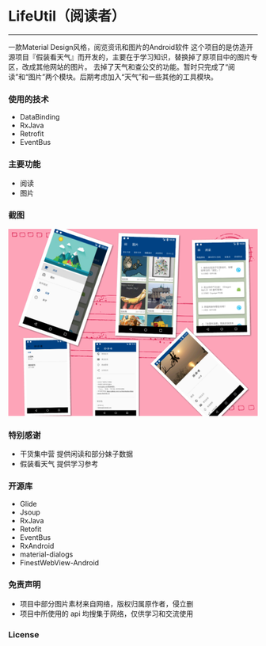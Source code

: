 # LifeUtil（阅读者）
---
一款Material Design风格，阅览资讯和图片的Android软件
这个项目的是仿造开源项目『假装看天气』而开发的，主要在于学习知识，替换掉了原项目中的图片专区，改成其他网站的图片。
去掉了天气和查公交的功能。暂时只完成了“阅读”和“图片”两个模块。后期考虑加入“天气”和一些其他的工具模块。

### 使用的技术

- DataBinding
- RxJava
- Retrofit 
- EventBus

### 主要功能

- 阅读
- 图片

### 截图

![](https://raw.githubusercontent.com/hutcwp/img-floder/master/%E9%98%85%E8%AF%BB%E8%80%85%E4%BB%8B%E7%BB%8D.jpg)

### 特别感谢
- 干货集中营 提供闲读和部分妹子数据
- 假装看天气 提供学习参考

### 开源库
- Glide
- Jsoup
- RxJava
- Retofit
- EventBus
- RxAndroid
- material-dialogs
- FinestWebView-Android

### 免责声明
- 项目中部分图片素材来自网络，版权归属原作者，侵立删
- 项目中所使用的 api 均搜集于网络，仅供学习和交流使用

### License
